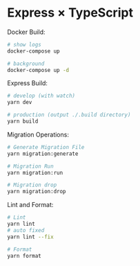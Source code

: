 # Express × TypeScript

Docker Build:

```bash
# show logs
docker-compose up

# background
docker-compose up -d
```

Express Build:

```bash
# develop (with watch)
yarn dev

# production (output ./.build directory)
yarn build
```

Migration Operations:

```bash
# Generate Migration File
yarn migration:generate

# Migration Run
yarn migration:run

# Migration drop
yarn migration:drop
```

Lint and Format:

```bash
# Lint
yarn lint
# auto fixed
yarn lint --fix

# Format
yarn format
```
